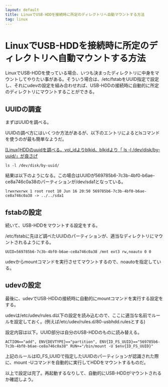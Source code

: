 ```yaml
---
layout: default
title: LinuxでUSB-HDDを接続時に所定のディレクトリへ自動マウントする方法
tag: linux
---
```


# LinuxでUSB-HDDを接続時に所定のディレクトリへ自動マウントする方法

LinuxでUSB-HDDを使っている場合、いつも決まったディレクトリに中身をマウントしてやりたい事がある。そういう場合は、/etc/fstabをUUID指定で設定し、それにudevの設定を組み合わせれば、USB-HDDの接続時に自動的に所定のディレクトリにマウントすることができる。

## UUIDの調査

まずはUUIDを調べる。

UUIDの調べ方にはいくつか方法があるが、以下のエントリによるとlsコマンドを使うのが最も簡単なようだ。

[\[Linux\]HDDのuuidを調べる。vol_idよりblkid、blkidより「 ls -l /dev/disk/by-uuid/」が良さげ](http://deginzabi163.wordpress.com/2011/09/18/linuxhdd%E3%81%AEuuid%E3%82%92%E8%AA%BF%E3%81%B9%E3%82%8B%E3%80%82vol_id%E3%82%88%E3%82%8Ablkid%E3%80%81blkid%E3%82%88%E3%82%8A%E3%80%8C-ls-l-devdiskby-uuid%E3%80%8D%E3%81%8C%E8%89%AF%E3%81%95/)

    ls -l /dev/disk/by-uuid/

結果は以下のようになる。この場合はUUIDが569785b6-7c3b-4bf0-b6ae-ce8a746c0a38のパーティションが/dev/sda1となっている。

    lrwxrwxrwx 1 root root 10 Jun 16 20:50 569785b6-7c3b-4bf0-b6ae-ce8a746c0a38 -> ../../sda1

## fstabの設定

続いて、USB-HDDをマウントする設定をする。

/etc/fstabに先ほど調べたUUIDのパーティションが、適当なディレクトリにマウントされるようにする。

    UUID=569785b6-7c3b-4bf0-b6ae-ce8a746c0a38 /mnt ext3 rw,noauto 0 0

udevからmountコマンドを実行させてマウントするので、noautoを指定している。

## udevの設定

最後に、udevでUSB-HDDの接続時に自動的にmountコマンドを実行する設定をする。

udevは/etc/udev/rules.d以下の設定を読み込むので、ここに適当な名前でルールを設定しておく。(例えば/etc/udev/rules.d/80-usbhdd.rulesとする)

設定内容は以下。UUID部分は自分のUSB-HDDのものに読み替える。

    ACTION=="add", ENV{DEVTYPE}=="partition", ENV{ID_FS_UUID}=="569785b6-7c3b-4bf0-b6ae-ce8a746c0a38" RUN+="/bin/mount -U $env{ID_FS_UUID}"

上記のルールはID_FS_UUIDで指定したUUIDのパーティションが認識された際に、mount -Uコマンドを自動的に実行してHDDをマウントするものだ。

以上で設定は完了。再起動するなりして、自動的にUSB-HDDがマウントされるか確認しよう。
